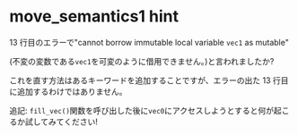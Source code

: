 # move_semantics1 hint

13 行目のエラーで"cannot borrow immutable local variable `vec1` as mutable"

(不変の変数である`vec1`を可変のように借用できません。)と言われましたか?

これを直す方法はあるキーワードを追加することですが、エラーの出た 13 行目に追加するわけではありません。

追記: `fill_vec()`関数を呼び出した後に`vec0`にアクセスしようとすると何が起こるか試してみてください!

<!---
So you've got the "cannot borrow immutable local variable `vec1` as mutable" error on line 13,
right? The fix for this is going to be adding one keyword, and the addition is NOT on line 13
where the error is.
Also: Try accessing `vec0` after having called `fill_vec()`. See what happens!
--->
